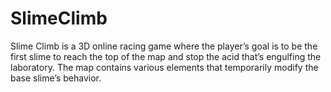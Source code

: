 # SlimeClimb
Slime Climb is a 3D online racing game where the player’s goal is to be the first slime to reach the top of the map and stop the acid that’s engulfing the laboratory. The map contains various elements that temporarily modify the base slime’s behavior.
